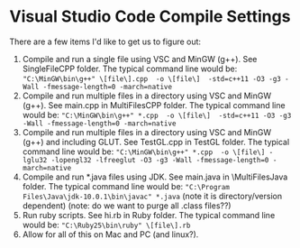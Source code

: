 # Visual Studio Code Compile Settings

There are a few items I'd like to get us to figure out:

1. Compile and run a single file using VSC and MinGW (g++). See SingleFileCPP folder. The typical command line would be:
```"C:\MinGW\bin\g++" \[file\].cpp  -o \[file\]  -std=c++11 -O3 -g3 -Wall -fmessage-length=0 -march=native```
2. Compile and run multiple files in a directory using VSC and MinGW (g++). See main.cpp in MultiFilesCPP folder. The typical command line would be:
```"C:\MinGW\bin\g++" *.cpp  -o \[file\]  -std=c++11 -O3 -g3 -Wall -fmessage-length=0 -march=native```
3. Compile and run multiple files in a directory using VSC and MinGW (g++) and including GLUT. See TestGL.cpp in TestGL folder. The typical command line would be:
```"C:\MinGW\bin\g++" *.cpp  -o \[file\] -lglu32 -lopengl32 -lfreeglut -O3 -g3 -Wall -fmessage-length=0 -march=native```
4. Compile and run *.java files using JDK. See main.java in \MultiFilesJava folder. The typical command line would be:
```"C:\Program Files\Java\jdk-10.0.1\bin\javac" *.java```
(note it is directory/version dependent)
(note: do we want to purge all .class files??)
5. Run ruby scripts. See hi.rb in Ruby folder. The typical command line would be:
```"C:\Ruby25\bin\ruby" \[file\].rb```
6. Allow for all of this on Mac and PC (and linux?).
